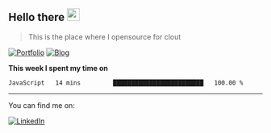 <h2>Hello there <img src="https://camo.githubusercontent.com/2019d90b5d6b109833b6e130852e36fce013bb14/68747470733a2f2f63756c746f667468657061727479706172726f742e636f6d2f706172726f74732f68642f6c6170746f705f706172726f742e676966" width="25px"></h2>

>This is the place where I opensource for clout

[![Portfolio](https://img.shields.io/badge/web-portfolio-black)](https://izqalan.github.io/?utm_source=github&utm_medium=social&utm_campaign=portfolio)
[![Blog](https://img.shields.io/badge/dev-blog-15AC59)](https://blog.izqalan.dev/)

**This week I spent my time on**
<!--START_SECTION:waka-->
```text
JavaScript   14 mins         █████████████████████████   100.00 % 
```
<!--END_SECTION:waka-->
___

You can find me on:

[![LinkedIn](https://img.omvr.io/linkedin.svg)](https://www.linkedin.com/in/izqalan/)
